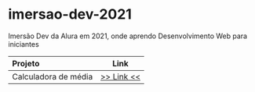 # imersao-dev-2021

Imersão Dev da Alura em 2021, onde aprendo Desenvolvimento Web para iniciantes

| Projeto              |                   Link                   |
| :------------------- | :--------------------------------------: |
| Calculadora de média | [>> Link <<](./src/calculadora-de-media) |
